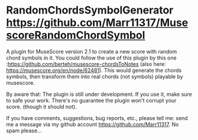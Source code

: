 RandomChordsSymbolGenerator
https://github.com/Marr11317/MusescoreRandomChordSymbol
===================

A plugin for MuseScore version 2.1 to create a new score with random chord symbols in it. You could follow the use of this plugin by this one :https://github.com/berteh/musescore-chordsToNotes (also here: https://musescore.org/en/node/62481). This would generate the chords symbols, then transform them into real chords (not symbols) playable by musescore.

By aware that:
	The plugin is still under development.
	If you use it, make sure to safe your work.
	There's no guarantee the plugin won't corrupt your score. (though it should not).

If you have comments, suggestions, bug reports, etc., please tell me: send me a message via my github account https://github.com/Marr11317.
No spam please...